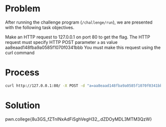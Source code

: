 # Problem
After running the challenge program (`/challenge/run`), we are presented with the following task objectives.

Make an HTTP request to 127.0.0.1 on port 80 to get the flag.
The HTTP request must specify HTTP POST parameter `a` as value aa8eaad148fba9a0585f1070f0341bbb
You must make this request using the curl command

# Process
```bash
curl http://127.0.0.1:80/ -X POST -d "a=aa8eaad148fba9a0585f1070f0341bbb" -H 'Content-Type: application/x-www-form-urlencoded' 
```
# Solution
pwn.college{8u3GS_fZTnlNxAdFiSghVegH32_.dZDOyMDL3MTM3QzW}